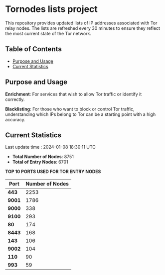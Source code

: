 # Tornodes lists project

This repository provides updated lists of IP addresses associated with Tor relay nodes. The lists are refreshed every 30 minutes to ensure they reflect the most current state of the Tor network.

## Table of Contents

- [Purpose and Usage](#purpose-and-usage)
- [Current Statistics](#current-statistics)


## Purpose and Usage

**Enrichment**: For services that wish to allow Tor traffic or identify it correctly.

**Blacklisting**: For those who want to block or control Tor traffic, understanding which IPs belong to Tor can be a starting point with a high accuracy.

## Current Statistics

Last update time : 2024-01-08 18:30:11 UTC

- **Total Number of Nodes**: 8751
- **Total of Entry Nodes**: 6701

**TOP 10 PORTS USED FOR TOR ENTRY NODES**

| **Port** | **Number of Nodes** |
|------|-----------------|
| **443**   | 2253  |
| **9001**   | 1786  |
| **9000**   | 338  |
| **9100**   | 293  |
| **80**   | 174  |
| **8443**   | 168  |
| **143**   | 106  |
| **9002**   | 104  |
| **110**   | 90  |
| **993**   | 59  |

